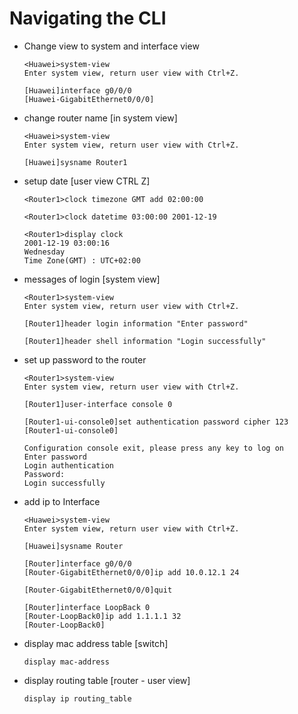 # Navigating the CLI

- Change view to system and interface view
  ```
  <Huawei>system-view 
  Enter system view, return user view with Ctrl+Z.
  
  [Huawei]interface g0/0/0
  [Huawei-GigabitEthernet0/0/0]
  ```
  
- change router name [in system view] 
  ```
  <Huawei>system-view 
  Enter system view, return user view with Ctrl+Z.
  
  [Huawei]sysname Router1
  ```

- setup date [user view CTRL Z]
  ```
  <Router1>clock timezone GMT add 02:00:00

  <Router1>clock datetime 03:00:00 2001-12-19

  <Router1>display clock 
  2001-12-19 03:00:16
  Wednesday
  Time Zone(GMT) : UTC+02:00
  ```
  
- messages of login [system view]  
  ```
  <Router1>system-view 
  Enter system view, return user view with Ctrl+Z.
 
  [Router1]header login information "Enter password"

  [Router1]header shell information "Login successfully"
  ```
- set up password to the router
  ```
  <Router1>system-view 
  Enter system view, return user view with Ctrl+Z.

  [Router1]user-interface console 0

  [Router1-ui-console0]set authentication password cipher 123
  [Router1-ui-console0]

  Configuration console exit, please press any key to log on
  Enter password
  Login authentication
  Password:
  Login successfully
  ```
- add ip to Interface  
  ```
  <Huawei>system-view 
  Enter system view, return user view with Ctrl+Z.
  
  [Huawei]sysname Router
  
  [Router]interface g0/0/0
  [Router-GigabitEthernet0/0/0]ip add 10.0.12.1 24

  [Router-GigabitEthernet0/0/0]quit

  [Router]interface LoopBack 0
  [Router-LoopBack0]ip add 1.1.1.1 32
  [Router-LoopBack0]
  ```

- display mac address table [switch]
  ```
  display mac-address 
  ```

- display routing table [router - user view]

  ```
  display ip routing_table
  ```
